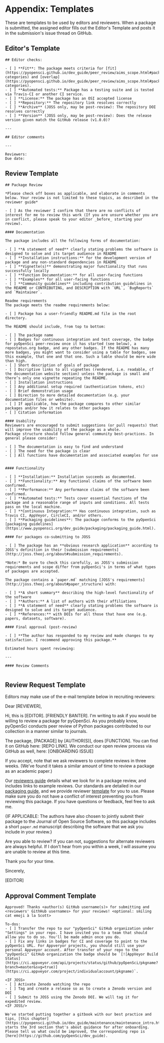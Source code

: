 # Appendix: Templates

These are templates to be used by editors and reviewers. When a package is submitted, the assigned editor fills out the Editor's Template and posts it in the submission's issue thread on GitHub.

## Editor's Template

```
## Editor checks:

- [ ] **Fit**: The package meets criteria for [fit](https://pyopensci.github.io/dev_guide/peer_review/aims_scope.html#package-categories) and [overlap](https://pyopensci.github.io/dev_guide/peer_review/aims_scope.html#package-categories).
- [ ] **Automated tests:** Package has a testing suite and is tested via Travis-CI or another CI service.
- [ ] **License:** The package has an OSI accepted license
- [ ] **Repository:** The repository link resolves correctly
- [ ] **Archive** (JOSS only, may be post-review): The repository DOI resolves correctly
- [ ] **Version** (JOSS only, may be post-review): Does the release version given match the GitHub release (v1.0.0)?

---

## Editor comments

---

Reviewers:
Due date:
```

## Review Template

```
## Package Review

*Please check off boxes as applicable, and elaborate in comments below. Your review is not limited to these topics, as described in the reviewer guide*

- [ ] As the reviewer I confirm that there are no conflicts of interest for me to review this work (If you are unsure whether you are in conflict, please speak to your editor _before_ starting your review).

#### Documentation

The package includes all the following forms of documentation:

- [ ] **A statement of need** clearly stating problems the software is designed to solve and its target audience in README
- [ ] **Installation instructions:** for the development version of package and any non-standard dependencies in README
- [ ] **Vignette(s)** demonstrating major functionality that runs successfully locally
- [ ] **Function Documentation:** for all user-facing functions
- [ ] **Examples** for all user-facing functions
- [ ] **Community guidelines** including contribution guidelines in the README or CONTRIBUTING, and DESCRIPTION with `URL`, `BugReports` and `Maintainer`.

Readme requirements
The package meets the readme requirements below:

- [ ] Package has a user-friendly README.md file in the root directory. 

The README should include, from top to bottom:

- [ ] The package name
- [ ] Badges for continuous integration and test coverage, the badge for pyOpenSci peer-review once it has started (see below), a repostatus.org badge, and any other badges. If the README has many more badges, you might want to consider using a table for badges, see this example, that one and that one. Such a table should be more wide than high.
- [ ] Short description of goals of package
- [ ] Dscriptive links to all vignettes (rendered, i.e. readable, cf the documentation website section) unless the package is small and there’s only one vignette repeating the README.
- [ ] Installation instructions
- [ ] Any additional setup required (authentication tokens, etc)
- [ ] Brief demonstration usage
- [ ] Direction to more detailed documentation (e.g. your documentation files or website).
- [ ] If applicable, how the package compares to other similar packages and/or how it relates to other packages
- [ ] Citation information

#### Usability
Reviewers are encouraged to submit suggestions (or pull requests) that will improve the usability of the package as a whole. 
Package structure should follow general community best-practices. In general please consider:

- [ ] The documentation is easy to find and understand
- [ ] The need for the package is clear
- [ ] All functions have documentation and associated examples for use


#### Functionality

- [ ] **Installation:** Installation succeeds as documented.
- [ ] **Functionality:** Any functional claims of the software been confirmed.
- [ ] **Performance:** Any performance claims of the software been confirmed.
- [ ] **Automated tests:** Tests cover essential functions of the package and a reasonable range of inputs and conditions. All tests pass on the local machine.
- [ ] **Continuous Integration:** Has continuous integration, such as Travis CI, AppVeyor, CircleCI, and/or others.
- [ ] **Packaging guidelines**: The package conforms to the pyOpenSci [packaging guidelines](https://www.pyopensci.org/dev_guide/packaging/packaging_guide.html).

#### For packages co-submitting to JOSS

- [ ] The package has an **obvious research application** according to JOSS's definition in their [submission requirements](http://joss.theoj.org/about#submission_requirements).

*Note:* Be sure to check this carefully, as JOSS's submission requirements and scope differ from pyOpenSci's in terms of what types of packages are accepted.

The package contains a `paper.md` matching [JOSS's requirements](http://joss.theoj.org/about#paper_structure) with:

- [ ] **A short summary** describing the high-level functionality of the software
- [ ] **Authors:** A list of authors with their affiliations
- [ ] **A statement of need** clearly stating problems the software is designed to solve and its target audience.
- [ ] **References:** with DOIs for all those that have one (e.g. papers, datasets, software).

#### Final approval (post-review)

- [ ] **The author has responded to my review and made changes to my satisfaction. I recommend approving this package.**

Estimated hours spent reviewing:

---

#### Review Comments


```

## Review Request Template

Editors may make use of the e-mail template below in recruiting reviewers:

Dear [REVIEWER],

Hi, this is [EDITOR]. [FRIENDLY BANTER]. I'm writing to ask if you would be willing to review a package for pyOpenSci. As you probably know, pyOpenSci conducts peer review of Python packages contributed to our collection in a manner similar to journals.

The package, [PACKAGE] by [AUTHOR(S)], does [FUNCTION]. You can find it on GitHub here: [REPO LINK]. We conduct our open review process via GitHub as well, here: [ONBOARDING ISSUE]

If you accept, note that we ask reviewers to complete reviews in three weeks. (We’ve found it takes a similar amount of time to review a package as an academic paper.)

Our [reviewers guide] details what we look for in a package review, and includes links to example reviews. Our standards are detailed in our [packaging guide], and we provide reviewer [template] for you to use. Please make sure you do not have a conflict of interest preventing you from reviewing this package. If you have questions or feedback, feel free to ask me.

{IF APPLICABLE: The authors have also chosen to jointly submit their package to the Journal of Open Source Software, so this package includes a short `paper.md` manuscript describing the software that we ask you include in your review.}

Are you able to review? If you can not, suggestions for alternate reviewers are always helpful. If I don't hear from you within a week, I will assume you are unable to
review at this time.

Thank you for your time.

Sincerely,

[EDITOR]

[reviewers guide]: https://pyopensci.github.io/dev_guide/peer_review/reviewer_guide.html
[packaging guide]: https://pyopensci.github.io/dev_guide/packaging/packaging_guide.html
[template]: https://pyopensci.github.io/dev_guide/appendices/templates.html#review-template


## Approval Comment Template
```
Approved! Thanks <author(s) GitHub username(s)> for submitting and <reviewers' GithHub usernames> for your reviews! <optional: smiling cat emoji à la Scott>

To-dos:
- [ ] Transfer the repo to our "pyOpenSci" GitHub organization under "Settings" in your repo. I have invited you to a team that should allow you to do so. You'll be made admin once you do.
- [ ] Fix any links in badges for CI and coverage to point to the pyOpenSci URL. For Appveryor projects, you should still use your personal Appveyor account. After transfer of your repo to the "pyOpenSci" GitHub organization the badge should be `[![AppVeyor Build Status](https://ci.appveyor.com/api/projects/status/github/pyOpenSci/pkgname?branch=master&svg=true)](https://ci.appveyor.com/project/individualaccount/pkgname)`.

<IF JOSS>
- [ ] Activate Zenodo watching the repo
- [ ] Tag and create a release so as to create a Zenodo version and DOI
- [ ] Submit to JOSS using the Zenodo DOI. We will tag it for expedited review.
<IF JOSS/>

We've started putting together a gitbook with our best practice and tips, [this chapter](https://pyopensci.github.io/dev_guide/maintenance/maintenance_intro.html) starts the 3rd section that's about guidance for after onboarding. Please tell us what could be improved, the corresponding repo is [here](https://github.com/pyOpenSci/dev_guide).
```
